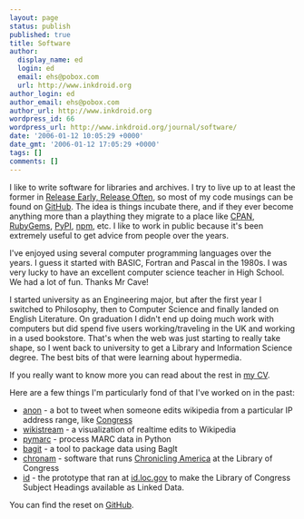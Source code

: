 ```yaml
---
layout: page
status: publish
published: true
title: Software
author:
  display_name: ed
  login: ed
  email: ehs@pobox.com
  url: http://www.inkdroid.org
author_login: ed
author_email: ehs@pobox.com
author_url: http://www.inkdroid.org
wordpress_id: 66
wordpress_url: http://www.inkdroid.org/journal/software/
date: '2006-01-12 10:05:29 +0000'
date_gmt: '2006-01-12 17:05:29 +0000'
tags: []
comments: []
---
```


I like to write software for libraries and archives. I try to live up to at 
least the former in [Release Early, Release Often][Raymond], so most of my 
code musings can be found on [GitHub]. The idea is things incubate there, 
and if they ever become anything more than a plaything they migrate to a 
place like [CPAN], [RubyGems], [PyPI], [npm], etc. I like to work in public
because it's been extremely useful to get advice from people over the years.

I've enjoyed using several computer programming languages over the years. I
guess it started with BASIC, Fortran and Pascal in the 1980s. I was very lucky
to have an excellent computer science teacher in High School. We had a lot of
fun. Thanks Mr Cave!

I started university as an Engineering major, but after the first year I 
switched to Philosophy, then to Computer Science and finally landed 
on English Literature. On graduation I didn't end up doing much work with
computers but did spend five users working/traveling in the UK and working
in a used bookstore. That's when the web was just starting to really take
shape, so I went back to university to get a Library and Information Science
degree. The best bits of that were learning about hypermedia.

If you really want to know more you can read about the rest in [my CV](/ehs/).

Here are a few things I'm particularly fond of that I've worked on in the past:

* [anon] - a bot to tweet when someone edits wikipedia from a particular IP 
  address range, like [Congress]
* [wikistream] - a visualization of realtime edits to Wikipedia
* [pymarc] - process MARC data in Python
* [bagit] - a tool to package data using BagIt
* [chronam] - software that runs [Chronicling America] at the Library of 
  Congress
* [id] - the prototype that ran at [id.loc.gov] to make the Library of Congress
  Subject Headings available as Linked Data.

You can find the reset on [GitHub](http://github.com/edsu).

[Raymond]: http://www.catb.org/~esr/writings/cathedral-bazaar/cathedral-bazaar/ar01s04.html
[GitHub]: https://github.com/edsu
[CPAN]: http://cpan.org
[RubyGems]: https://rubygems.org/
[PyPI]: https://python.org/pypi
[npm]: https://www.npmjs.com/
[anon]: https://github.com/edsu/anon
[Congress]: https://twitter.com/congressedits
[wikistream]: http://wikistream.wmflabs.org
[pymarc]: https://github.com/edsu/pymarc
[bagit]: https://github.com/libraryofcongress/bagit-python
[chronam]: https://github.com/libraryofcongress/chronam
[Chronicling America]: http://chroniclingamerica.loc.go
[id]: https://github.com/edsu/id
[id.loc.gov]: http://id.loc.gov/
